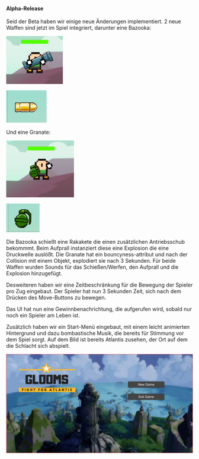 #### Alpha-Release

Seid der Beta haben wir einige neue Änderungen implementiert.
2 neue Waffen sind jetzt im Spiel integriert, darunter eine Bazooka:

![](./images/BazookaHuman.PNG)

![](./images/BazookaBullet1.PNG)


Und eine Granate:

![](./images/GrenadeHuman.PNG)

![](./images/Grenade1.PNG)

Die Bazooka schießt eine Rakakete die einen zusätzlichen Antriebsschub bekommmt. Beim Aufprall instanziert diese eine Explosion
die eine Druckwelle auslößt.
Die Granate hat ein bouncyness-attribut und nach der Collision mit einem Objekt, explodiert sie nach 3 Sekunden.
Für beide Waffen wurden Sounds für das Schießen/Werfen, den Aufprall und die Explosion hinzugefügt.

Desweiteren haben wir eine Zeitbeschränkung für die Bewegung der Spieler pro Zug eingebaut.
Der Spieler hat nun 3 Sekunden Zeit, sich nach dem Drücken des Move-Buttons zu bewegen.

Das UI hat nun eine Gewinnbenachrichtung, die aufgerufen wird, sobald nur noch ein Spieler am Leben ist.

Zusätzlich haben wir ein Start-Menü eingebaut, mit einem leicht animierten Hintergrund und dazu bombastische Musik, die bereits für Stimmung vor dem Spiel sorgt. Auf dem Bild ist bereits Atlantis zusehen, der Ort auf dem die Schlacht sich abspielt.

![](./images/atlantisMenu.PNG)



